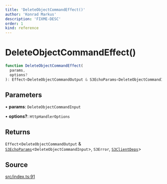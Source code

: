 ```yaml
---
title: 'DeleteObjectCommandEffect()'
author: 'Konrad Markus'
description: 'FIXME-DESC'
order: 1
kind: reference
---
```


# DeleteObjectCommandEffect()

```ts
function DeleteObjectCommandEffect(
  params,
  options?
): Effect<DeleteObjectCommandOutput & S3EchoParams<DeleteObjectCommandInput>, S3Error, S3ClientDeps>;
```

## Parameters

• **params**: `DeleteObjectCommandInput`

• **options?**: `HttpHandlerOptions`

## Returns

`Effect`\<`DeleteObjectCommandOutput` & [`S3EchoParams`](/projects/konkerdev-aws-client-effect-s3/reference/type-aliases/s3echoparams)\<`DeleteObjectCommandInput`\>, `S3Error`, [`S3ClientDeps`](/projects/konkerdev-aws-client-effect-s3/reference/type-aliases/s3clientdeps)\>

## Source

[src/index.ts:91](https://github.com/konkerdotdev/aws-client-effect-s3/blob/3f8e0eff075dd69bba1d17c99a6862f1e6b4d974/src/index.ts#L91)
